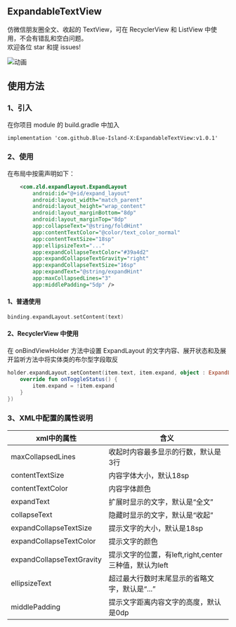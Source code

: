 ## ExpandableTextView

仿微信朋友圈全文、收起的 TextView，可在 RecyclerView 和 ListView 中使用，不会有错乱和空白问题。  
欢迎各位 star 和提 issues!    

![动画](screenshot/anim.gif)

## 使用方法  
### 1、引入
在你项目 module 的 build.gradle 中加入  

	implementation 'com.github.Blue-Island-X:ExpandableTextView:v1.0.1'  

### 2、使用
在布局中按需声明如下：
```Xml
	<com.zld.expandlayout.ExpandLayout
	    android:id="@+id/expand_layout"
	    android:layout_width="match_parent"
	    android:layout_height="wrap_content"
	    android:layout_marginBottom="8dp"
	    android:layout_marginTop="8dp"
	    app:collapseText="@string/foldHint"
	    app:contentTextColor="@color/text_color_normal"
	    app:contentTextSize="18sp"
	    app:ellipsizeText="..."
	    app:expandCollapseTextColor="#39a4d2"
	    app:expandCollapseTextGravity="right"
	    app:expandCollapseTextSize="16sp"
	    app:expandText="@string/expandHint"
	    app:maxCollapsedLines="3"
	    app:middlePadding="5dp" />
```
#### 1、普通使用
```Kotlin
binding.expandLayout.setContent(text)
```

#### 2、RecyclerView 中使用
在 onBindViewHolder 方法中设置 ExpandLayout 的文字内容、展开状态和及展开监听方法中将实体类的布尔型字段取反
```Kotlin
holder.expandLayout.setContent(item.text, item.expand, object : ExpandLayoutListener {
    override fun onToggleStatus() {
        item.expand = !item.expand
    }
})
```

### 3、XML中配置的属性说明

| xml中的属性                   | 含义                                    |
|---------------------------|---------------------------------------|
| maxCollapsedLines         | 收起时内容最多显示的行数，默认是3行                    |
| contentTextSize           | 内容字体大小，默认18sp                         |
| contentTextColor          | 内容字体颜色                                |
| expandText                | 扩展时显示的文字，默认是“全文”                      |
| collapseText              | 隐藏时显示的文字，默认是“收起”                      |
| expandCollapseTextSize    | 提示文字的大小，默认是18sp                       |
| expandCollapseTextColor   | 提示文字的颜色                               |
| expandCollapseTextGravity | 提示文字的位置，有left,right,center三种值，默认为left |
| ellipsizeText             | 超过最大行数时末尾显示的省略文字，默认是“...”             |
| middlePadding             | 提示文字距离内容文字的高度，默认是0dp                  |

